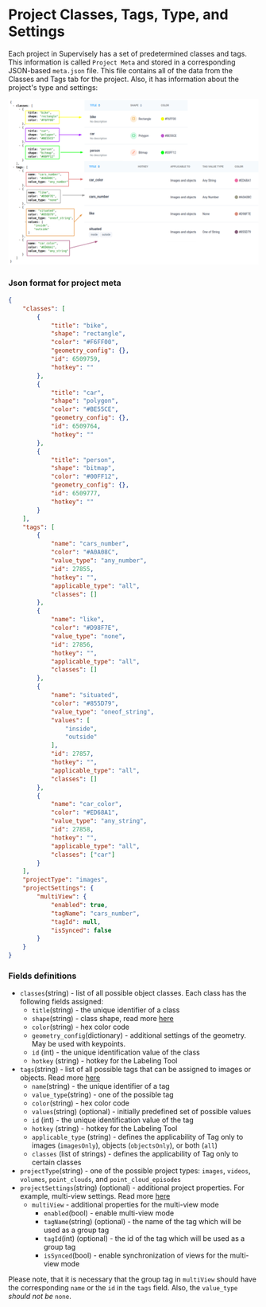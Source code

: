 # Project Classes, Tags, Type, and Settings

Each project in Supervisely has a set of predetermined classes and tags. This information is called `Project Meta` and stored in a corresponding JSON-based `meta.json` file. This file contains all of the data from the Classes and Tags tab for the project. Also, it has information about the project's type and settings:

![](../../.gitbook/assets/meta.png)

### Json format for project meta

```json
{
    "classes": [
        {
            "title": "bike",
            "shape": "rectangle",
            "color": "#F6FF00",
            "geometry_config": {},
            "id": 6509759,
            "hotkey": ""
        },
        {
            "title": "car",
            "shape": "polygon",
            "color": "#BE55CE",
            "geometry_config": {},
            "id": 6509764,
            "hotkey": ""            
        },
        {
            "title": "person",
            "shape": "bitmap",
            "color": "#00FF12",
            "geometry_config": {},
            "id": 6509777,
            "hotkey": ""            
        }
    ],
    "tags": [
        {
            "name": "cars_number",
            "color": "#A0A08C",
            "value_type": "any_number",
            "id": 27855,
            "hotkey": "",
            "applicable_type": "all",
            "classes": []            
        },
        {
            "name": "like",
            "color": "#D98F7E",
            "value_type": "none",
            "id": 27856,
            "hotkey": "",
            "applicable_type": "all",
            "classes": []               
        },
        {
            "name": "situated",
            "color": "#855D79",
            "value_type": "oneof_string",
            "values": [
                "inside",
                "outside"
            ],
            "id": 27857,
            "hotkey": "",
            "applicable_type": "all",
            "classes": []               
        },
        {
            "name": "car_color",
            "color": "#ED68A1",
            "value_type": "any_string",
            "id": 27858,
            "hotkey": "",
            "applicable_type": "all",
            "classes": ["car"]
        }
    ],
    "projectType": "images",
    "projectSettings": {
        "multiView": {
            "enabled": true,
            "tagName": "cars_number", 
            "tagId": null, 
            "isSynced": false
        }
    }
}
```

### Fields definitions

* `classes`(string) - list of all possible object classes. Each class has the following fields assigned:
  * `title`(string) - the unique identifier of a class
  * `shape`(string) - class shape, read more [here](../supervisely-annotation-json-format/objects.md#objects)
  * `color`(string) - hex color code
  * `geometry_config`(dictionary) - additional settings of the geometry. May be used with keypoints.
  * `id` (int) - the unique identification value of the class
  * `hotkey` (string) - hotkey for the Labeling Tool
* `tags`(string) - list of all possible tags that can be assigned to images or objects. Read more [here](../supervisely-annotation-json-format/tags.md)
  * `name`(string) - the unique identifier of a tag
  * `value_type`(string) - one of the possible tag
  * `color`(string) - hex color code  
  * `values`(string) (optional) - initially predefined set of possible values
  * `id` (int) - the unique identification value of the tag  
  * `hotkey` (string) - hotkey for the Labeling Tool
  * `applicable_type` (string) - defines the applicability of Tag only to images (`imagesOnly`), objects (`objectsOnly`), or both (`all`)
  * `classes` (list of strings) - defines the applicability of Tag only to certain classes
* `projectType`(string) - one of the possible project types: `images`, `videos`, `volumes`, `point_clouds`, and `point_cloud_episodes`
* `projectSettings`(string) (optional) - additional project properties. For example, multi-view settings. Read more [here](../../getting-started/python-sdk-tutorials/images/multispectral-images.md#upload-project-with-group-settings-in-supervisely-format)
  * `multiView` - additional properties for the multi-view mode
    * `enabled`(bool) - enable multi-view mode
    * `tagName`(string) (optional) - the name of the tag which will be used as a group tag
    * `tagId`(int) (optional) - the id of the tag which will be used as a group tag
    * `isSynced`(bool) - enable synchronization of views for the multi-view mode

Please note, that it is necessary that the group tag in `multiView` should have the corresponding `name` or the `id` in the `tags` field. Also, the `value_type` *should not be* `none`.
